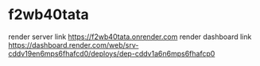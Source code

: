 # f2wb40tata
render server link https://f2wb40tata.onrender.com
render dashboard link https://dashboard.render.com/web/srv-cddv19en6mps6fhafcd0/deploys/dep-cddv1a6n6mps6fhafcp0